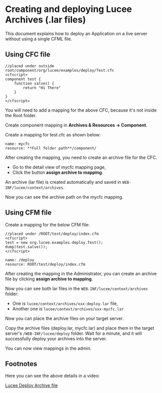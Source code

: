 <!--
{
  "title": "Creating and deploying Lucee Archives (.lar files)",
  "id": "deploy-archives",
  "description": "This document explains how to deploy an Application on a live server without using a single CFML file.",
  "keywords": [
    "Lucee",
    "Archives",
    ".lar files",
    "Deploy",
    "Mapping",
    "Component",
    "CFC",
    "CFM"
  ]
}
-->
# Creating and deploying Lucee Archives (.lar files)

This document explains how to deploy an Application on a live server without using a single CFML file.

## Using CFC file

```lucee
//placed under outside root/component/org/lucee/examples/deploy/Test.cfc
<cfscript>
component test {
    function salve() {
        return "Hi There"
    }
}
</cfscript>
```

You will need to add a mapping for the above CFC, because it's not inside the Root folder.

Create component mapping in **Archives & Resources -> Component**.

Create a mapping for test.cfc as shown below:

```
name: mycfc
resource: **Full folder path**/component/
```

After creating the mapping, you need to create an archive file for the CFC.

* Go to the detail view of mycfc mapping page,
* Click the button **assign archive to mapping**.

An archive (lar file) is created automatically and saved in `WEB-INF/lucee/context/archives`.

Now you can see the archive path on the mycfc mapping.

## Using CFM file

Create a mapping for the below CFM file:

```lucee
//placed under /ROOT/test/deploy/index.cfm
<cfscript>
test = new org.lucee.examples.deploy.Test();
dump(test.salve());
</cfscript>
```

```
name: /deploy
resource: ROOT/test/deploy/index.cfm
```

After creating the mapping in the Administrator, you can create an archive file by clicking **assign archive to mapping**.

Now you can see both lar files in the `WEB-INF/lucee/context/archives` folder:

* One is `lucee/context/archives/xxx-deploy.lar` file,
* Another one is `lucee/context/archives/xxx-mycfc.lar`

Now you can place the archive files on your target server.

Copy the archive files (deploy.lar, mycfc.lar) and place them in the target server's `/WEB-INF/lucee/deploy` folder. Wait for a minute, and it will successfully deploy your archives into the server.

You can now view mappings in the admin.

## Footnotes

Here you can see the above details in a video:

[Lucee Deploy Archive file](https://www.youtube.com/watch?time_continue=473&v=E9Z0KvspBAY)